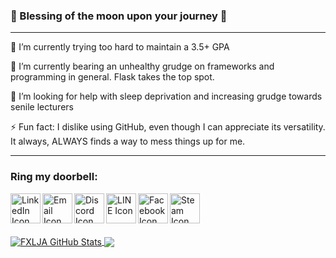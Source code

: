 ### 🧿 Blessing of the moon upon your journey 🧿
<hr>

🔭 I’m currently trying too hard to maintain a 3.5+ GPA

🌱 I’m currently bearing an unhealthy grudge on frameworks and programming in general. Flask takes the top spot.

🤔 I’m looking for help with sleep deprivation and increasing grudge towards senile lecturers

⚡ Fun fact: I dislike using GitHub, even though I can appreciate its versatility. It always, ALWAYS finds a way to mess things up for me.

<hr>

### Ring my doorbell:
<div>
  <a href="https://www.linkedin.com/in/jason-a-363305116/" target="_blank" rel="noopener noreferrer">
    <img align="left" alt="LinkedIn Icon" width="48px" src="https://img.icons8.com/ios-filled/50/4a90e2/linkedin.png"/>
  </a>
  
  <a href="mailto:ja669543@gmail.com">
    <img align="left" alt="Email Icon" width="48px" src="https://img.icons8.com/ios-filled/50/4a90e2/email.png"/>
  </a>
  
  <a href="https://discord.com/users/4106"> 
    <img align="left" alt="Discord Icon" width="48px" src="https://img.icons8.com/ios-filled/50/4a90e2/discord--v1.png"/>
  </a>

  <a href="http://line.me/ti/p/~gregetexe14">
    <img align="left" alt="LINE Icon" width="48px" src="https://img.icons8.com/3498DB/ios-filled/line-me"/>
  </a>
  
  <a href="https://www.facebook.com/fxlja1411/">
    <img align="left" alt="Facebook Icon" width="48px" src="https://img.icons8.com/ios-filled/50/4a90e2/facebook-new.png"/>
  </a>
  
  <a href="https://steamcommunity.com/id/fxlja1411/"> 
    <img align="left" alt="Steam Icon" width="48px" src="https://img.icons8.com/ios-filled/50/4a90e2/steam-circled.png"/>
  </a>
  
  <br>
  <br>
  <br>
  <br>
</div>

<div>
  <a href="https://github.com/anuraghazra/github-readme-stats">
    <img align="center" 
         src="https://github-readme-stats.vercel.app/api?username=FXLJA&show_icons=true&include_all_commits=true&theme=react&hide_border=true" 
         alt="FXLJA GitHub Stats" />
  </a>

  <a href="https://github.com/anuraghazra/github-readme-stats">
    <img align="center" 
         src="https://github-readme-stats.vercel.app/api/top-langs/?username=FXLJA&langs_count=8&exclude_repo=hrd-biemers&hide=batchfile,shaderlab,hlsl,glsl&layout=compact&theme=react&hide_border=true" />
  </a>
</div>
